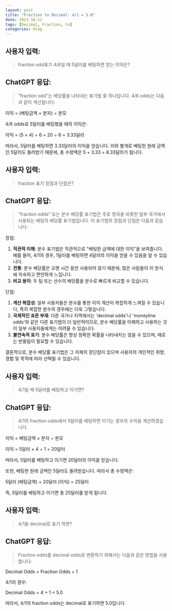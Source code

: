 ```yaml
---
layout: post
title: "Fraction to Decimal: 4/1 = 5.0"
date: 2023-10-12
tags: [Decimal, Fraction, to]
categories: blog
---
```


## 사용자 입력:
> fraction odd표기 4/6일 때 5달러를 베팅하면 얻는 이익은?

## ChatGPT 응답:
> "fraction odd"는 배당률을 나타내는 표기법 중 하나입니다. 4/6 odds는 다음과 같이 계산됩니다:

이익 = (베팅금액 × 분자) ÷ 분모

4/6 odds로 5달러를 베팅했을 때의 이익은:

이익 = (5 × 4) ÷ 6 = 20 ÷ 6 = 3.33달러

따라서, 5달러를 베팅하면 3.33달러의 이익을 얻습니다. 이와 별개로 베팅한 원래 금액인 5달러도 돌려받기 때문에, 총 수령액은 5 + 3.33 = 8.33달러가 됩니다.

## 사용자 입력:
> fraction 표기 장점과 단점은?

## ChatGPT 응답:
> "fraction odds" 또는 분수 배당률 표기법은 주로 영국을 비롯한 일부 국가에서 사용되는 베팅의 배당률 표기법입니다. 이 표기법의 장점과 단점은 다음과 같습니다:

장점:
1. **직관적 이해**: 분수 표기법은 직관적으로 "배팅한 금액에 대한 이익"을 보여줍니다. 예를 들어, 4/1의 경우, 1달러를 베팅하면 4달러의 이익을 얻을 수 있음을 알 수 있습니다.
2. **전통**: 분수 배당률은 오랜 시간 동안 사용되어 왔기 때문에, 많은 사람들이 이 방식에 익숙하고 편안하게 느낍니다.
3. **비교 용이**: 두 팀 또는 선수의 배당률을 분수로 빠르게 비교할 수 있습니다.

단점:
1. **계산 복잡성**: 일부 사용자들은 분수를 통한 이익 계산이 복잡하게 느껴질 수 있습니다, 특히 복잡한 분수의 경우에는 더욱 그렇습니다.
2. **국제적인 표준 부재**: 다른 국가나 지역에서는 'decimal odds'나 'moneyline odds'와 같은 다른 표기법이 더 일반적이므로, 분수 배당률을 이해하고 사용하는 것이 일부 사용자들에게는 어려울 수 있습니다.
3. **불연속적 표기**: 분수 배당률은 항상 정확한 확률을 나타내지는 않을 수 있으며, 때로는 반올림이 필요할 수 있습니다.

결론적으로, 분수 배당률 표기법은 그 자체의 장단점이 있으며 사용자의 개인적인 취향, 경험 및 목적에 따라 선택될 수 있습니다.

## 사용자 입력:
> 4/1일 때 5달러를 베팅하고 이기면?

## ChatGPT 응답:
> 4/1의 fraction odds에서 5달러를 베팅하면 이기는 경우의 수익을 계산하겠습니다.

이익 = 베팅금액 × 분자 ÷ 분모

이익 = 5달러 × 4 ÷ 1 = 20달러

따라서, 5달러를 베팅하고 이기면 20달러의 이익을 얻습니다.

또한, 베팅한 원래 금액인 5달러도 돌려받습니다. 따라서 총 수령액은:

5달러 (베팅금액) + 20달러 (이익) = 25달러

즉, 5달러를 베팅하고 이기면 총 25달러를 받게 됩니다.

## 사용자 입력:
> 4/1을 decimal로 표기 하면?

## ChatGPT 응답:
> Fraction odds를 decimal odds로 변환하기 위해서는 다음과 같은 방법을 사용합니다:

Decimal Odds = Fraction Odds + 1

4/1의 경우:

Decimal Odds = 4 + 1 = 5.0

따라서, 4/1의 fraction odds는 decimal로 표기하면 5.0입니다.

